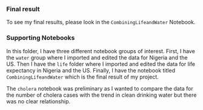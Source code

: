 ### Final result 

To see my final results, please look in the `CombiningLifeandWater` Notebook. 

### Supporting Notebooks

In this folder, I have three different notebook groups of interest. First, I have the `water` group where I imported and edited the data for Nigeria and the US. Then I have the `life` folder where I imported and edited the data for life expectancy in Nigeria and the US. Finally, I have the notebook titled `CombiningLifeandWater` which is the final result of my project. 

The `cholera` notebook was preliminary as I wanted to compare the data for the number of cholera cases with the trend in clean drinking water but there was no clear relationship. 
